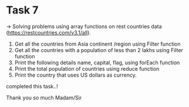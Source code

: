 # Task 7

-> Solving problems using array functions on rest countries data (https://restcountries.com/v3.1/all).

1. Get all the countries from Asia continent /region using Filter function
2. Get all the countries with a population of less than 2 lakhs using Filter function
3. Print the following details name, capital, flag, using forEach function
4. Print the total population of countries using reduce function
5. Print the country that uses US dollars as currency.

completed this task..!

Thank you so much Madam/Sir
